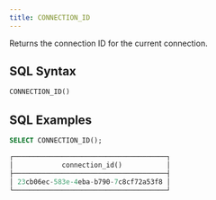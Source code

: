```yaml
---
title: CONNECTION_ID
---
```


Returns the connection ID for the current connection.

## SQL Syntax

```sql
CONNECTION_ID()
```

## SQL Examples

```sql
SELECT CONNECTION_ID();

┌──────────────────────────────────────┐
│            connection_id()           │
├──────────────────────────────────────┤
│ 23cb06ec-583e-4eba-b790-7c8cf72a53f8 │
└──────────────────────────────────────┘
```